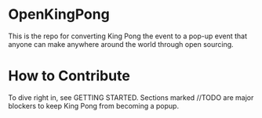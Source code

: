 # OpenKingPong

This is the repo for converting King Pong the event to a pop-up event that anyone can make anywhere around the world through open sourcing.

# How to Contribute
To dive right in, see GETTING STARTED. Sections marked //TODO are major blockers to keep King Pong from becoming a popup.

